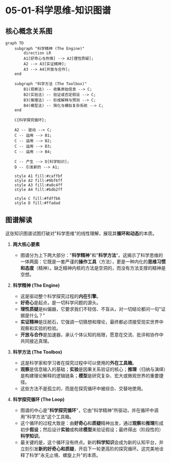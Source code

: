 # 05-01-科学思维-知识图谱

## 核心概念关系图

```mermaid
graph TD
    subgraph "科学精神 (The Engine)"
        direction LR
        A1[好奇心与热情] --> A2[理性质疑];
        A2 --> A3[实证精神];
        A3 --> A4[开放与合作];
    end

    subgraph "科学方法 (The Toolbox)"
        B1(观察法) -- 收集原始信息 --> C;
        B2(实验法) -- 验证或否定假设 --> C;
        B3(推理法) -- 形成解释与预测 --> C;
        B4(模型法) -- 简化与模拟复杂系统 --> C;
    end
    
    C{科学探究循环};

    A2 -- 驱动 --> C;
    C -- 运用 --> B1;
    C -- 运用 --> B2;
    C -- 运用 --> B3;
    C -- 运用 --> B4;

    C -- 产生 --> D[科学知识];
    D -- 引发新的 --> A1;

    style A1 fill:#caffbf
    style A2 fill:#9bf6ff
    style A3 fill:#a0c4ff
    style A4 fill:#bdb2ff
    
    style C fill:#fdffb6
    style D fill:#ffadad
```

## 图谱解读

这张知识图谱试图打破对"科学思维"的线性理解，展现其**循环和动态**的本质。

1.  **两大核心要素**
    -   图谱分为上下两大部分："**科学精神**"和"**科学方法**"。这揭示了科学思维的一体两面：它既是一套严谨的**操作工具**（方法），更是一种内化的**思维习惯和态度**（精神）。缺乏精神内核的方法是空洞的，而没有方法支撑的精神是空想。

2.  **科学精神 (The Engine)**
    -   这是驱动整个科学探究过程的**内在引擎**。
    -   **好奇心**是起点，是一切科学问题的源头。
    -   **理性质疑**是纠偏器，它要求我们不轻信、不盲从，对一切结论都问一句"证据是什么？"
    -   **实证精神**是压舱石，它强调一切猜想和理论，最终都必须接受现实世界中观察和实验的检验。
    -   **开放与合作**是加速器，承认个体认知的局限，愿意在交流、批评和协作中共同接近真理。

3.  **科学方法 (The Toolbox)**
    -   这是科学家和学习者在探究过程中可以使用的**外在工具箱**。
    -   **观察**是信息输入的基础；**实验**是因果关系验证的核心；**推理**（归纳与演绎）是构建理论解释的逻辑链条；**模型**是研究复杂、宏大或微观世界的重要捷径。
    -   这些方法不是孤立的，而是在探究循环中被综合、交替地使用。

4.  **科学探究循环 (The Loop)**
    -   图谱的中心是"**科学探究循环**"，它由"科学精神"所驱动，并在循环中调用"科学方法"这个工具箱。
    -   这个循环的过程大致是：由**好奇心**和**质疑**精神出发，通过**观察**和**推理**形成初步**假设**；然后设计**实验**或构建**模型**来验证假设；最终得出（阶段性的）**科学知识**。
    -   最关键的是，这个循环没有终点。新的**科学知识**会成为新的认知平台，并立刻引发**新的好奇心和质疑**，开启下一轮更高阶的探究循环。这完美地诠释了科学"永无止境、螺旋上升"的本质。 